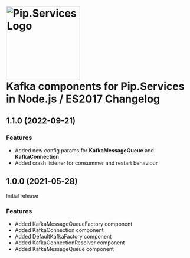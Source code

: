 # <img src="https://uploads-ssl.webflow.com/5ea5d3315186cf5ec60c3ee4/5edf1c94ce4c859f2b188094_logo.svg" alt="Pip.Services Logo" width="200"> <br/> Kafka components for Pip.Services in Node.js / ES2017 Changelog

## <a name="1.1.0"></a> 1.1.0 (2022-09-21)

### Features
* Added new config params for **KafkaMessageQueue** and **KafkaConnection**
* Added crash listener for consummer and restart behaviour

## <a name="1.0.0"></a> 1.0.0 (2021-05-28)

Initial release

### Features

* Added KafkaMessageQueueFactory component
* Added KafkaConnection component
* Added DefaultKafkaFactory component
* Added KafkaConnectionResolver component
* Added KafkaMessageQueue component

